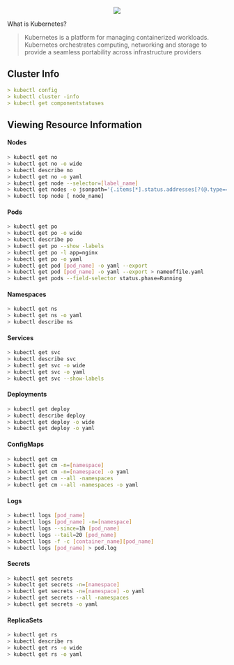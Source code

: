 <p align="center"><img src="https://i.imgur.com/IYVX7a8.png" /></p>

What is Kubernetes?

> Kubernetes is a platform for managing containerized workloads. Kubernetes orchestrates computing, networking and storage to provide a seamless portability across infrastructure providers

## Cluster Info
```yaml
> kubectl config
> kubectl cluster -info
> kubectl get componentstatuses
```

## Viewing Resource Information

#### Nodes
```bash
> kubectl get no
> kubectl get no -o wide
> kubectl describe no
> kubectl get no -o yaml
> kubectl get node --selector=[label_name]
> kubectl get nodes -o jsonpath='{.items[*].status.addresses[?(@.type=="ExternalIP")].address}'
> kubectl top node [ node_name]
```
#### Pods
```bash
> kubectl get po
> kubectl get po -o wide
> kubectl describe po
> kubectl get po --show -labels
> kubectl get po -l app=nginx
> kubectl get po -o yaml
> kubectl get pod [pod_name] -o yaml --export
> kubectl get pod [pod_name] -o yaml --export > nameoffile.yaml
> kubectl get pods --field-selector status.phase=Running
```

#### Namespaces
```bash
> kubectl get ns
> kubectl get ns -o yaml
> kubectl describe ns
```

#### Services
```bash
> kubectl get svc
> kubectl describe svc
> kubectl get svc -o wide
> kubectl get svc -o yaml
> kubectl get svc --show-labels
```

#### Deployments
```bash
> kubectl get deploy
> kubectl describe deploy
> kubectl get deploy -o wide
> kubectl get deploy -o yaml
```

#### ConfigMaps
```bash
> kubectl get cm
> kubectl get cm -n=[namespace]
> kubectl get cm -n=[namespace] -o yaml 
> kubectl get cm --all -namespaces
> kubectl get cm --all -namespaces -o yaml
```

#### Logs
```bash
> kubectl logs [pod_name]
> kubectl logs [pod_name] -n=[namespace]
> kubectl logs --since=1h [pod_name]
> kubectl logs --tail=20 [pod_name]
> kubectl logs -f -c [container_name][pod_name]
> kubectl logs [pod_name] > pod.log
```

#### Secrets
```bash
> kubectl get secrets
> kubeclt get secrets -n=[namespace]
> kubectl get secrets -n=[namespace] -o yaml 
> kubectl get secrets --all -namespaces
> kubectl get secrets -o yaml
```

#### ReplicaSets
```bash
> kubectl get rs
> kubectl describe rs
> kubectl get rs -o wide
> kubectl get rs -o yaml
```
